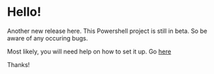 # Hello!

Another new release here. This Powershell project is still in beta. So be aware of any occuring bugs.

Most likely, you will need help on how to set it up. Go [here](https://vunction-docs.fandom.com/wiki/Vunction_Engine_Wiki)

Thanks!
